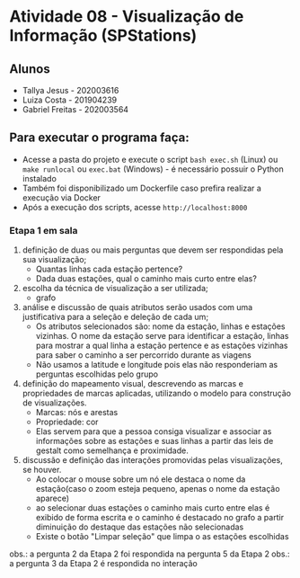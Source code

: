 # Atividade 08 - Visualização de Informação (SPStations)

## Alunos
- Tallya Jesus - 202003616
- Luiza Costa - 201904239
- Gabriel Freitas - 202003564

## Para executar o programa faça:
 - Acesse a pasta do projeto e execute o script `bash exec.sh` (Linux) ou `make runlocal` ou `exec.bat` (Windows) - é necessário possuir o Python instalado
 - Também foi disponibilizado um Dockerfile caso prefira realizar a execução via Docker
 - Após a execução dos scripts, acesse `http://localhost:8000`

### Etapa 1 em sala

1. definição de duas ou mais perguntas que devem ser respondidas pela sua visualização;
	- Quantas linhas cada estação pertence?
	- Dada duas estações, qual o caminho mais curto entre elas?
2. escolha da técnica de visualização a ser utilizada;
	- grafo
3. análise e discussão de quais atributos serão usados com uma justificativa para a seleção e deleção de cada um;
	- Os atributos selecionados são: nome da estação, linhas e estações vizinhas. O nome da estação serve para identificar a estação, linhas para mostrar a qual linha a estação pertence e as estações vizinhas para saber o caminho a ser percorrido durante as viagens 
	- Não usamos a latitude e longitude pois elas não responderiam as perguntas escolhidas pelo grupo
4. definição do mapeamento visual, descrevendo as marcas e propriedades de marcas aplicadas, utilizando o modelo para construção de visualizações.
	- Marcas: nós e arestas
	- Propriedade: cor
	- Elas servem para que a pessoa consiga visualizar e associar as informações sobre as estações e suas linhas a partir das leis de gestalt como semelhança e proximidade.
5. discussão e definição das interações promovidas pelas visualizações, se houver.
	- Ao colocar o mouse sobre um nó ele destaca o nome da estação(caso o zoom esteja pequeno, apenas o nome da estação aparece)
	- ao selecionar duas estações o caminho mais curto entre elas é exibido de forma escrita e o caminho é destacado no grafo a partir diminuição do destaque das estações não selecionadas 
	- Existe o botão "Limpar seleção" que limpa o as estações escolhidas

obs.: a pergunta 2 da Etapa 2 foi respondida na pergunta 5 da Etapa 2
obs.: a pergunta 3 da Etapa 2 é respondida no interação
